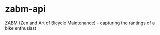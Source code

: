 # zabm-api
ZABM (Zen and Art of Bicycle Maintenance) - capturing the rantings of a bike enthusiast 
